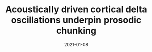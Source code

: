 ---
title: "Acoustically driven cortical delta oscillations underpin prosodic chunking"
collection: publications
permalink: /publication/2021_acoustically-driven-cortical-delta-oscillations-un
date: 2021-01-08
year: 2021
venue: 'eNeuro'
authors: 'Rimmele JM, Poeppel D, Ghitza O'
number: '179'
citation: 'Rimmele JM, Poeppel D, Ghitza O (2021). Acoustically driven cortical delta oscillations underpin prosodic chunking. eNeuro.'
category: 'article'
---